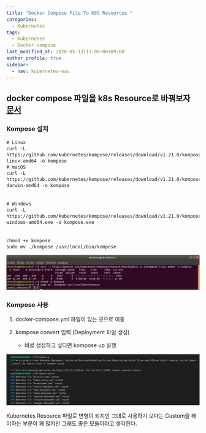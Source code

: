 ```yaml
---
title: "Docker Compose File To K8S Resources "
categories: 
  - Kubernetes
tags:
  - Kubernetes
  - Docker-compose
last_modified_at: 2020-05-13T13:00:00+09:00
author_profile: true
sidebar:
  - nav: kubernetes-nav
---
```

## docker compose 파일을 k8s Resource로 바꿔보자 [문서](https://kubernetes.io/docs/tasks/configure-pod-container/translate-compose-kubernetes/)

### Kompose 설치

    # Linux
    curl -L https://github.com/kubernetes/kompose/releases/download/v1.21.0/kompose-linux-amd64 -o kompose
    # macOS
    curl -L https://github.com/kubernetes/kompose/releases/download/v1.21.0/kompose-darwin-amd64 -o kompose


    # Windows
    curl -L https://github.com/kubernetes/kompose/releases/download/v1.21.0/kompose-windows-amd64.exe -o kompose.exe


    chmod +x kompose
    sudo mv ./kompose /usr/local/bin/kompose

![install](/assets/img/posts/kubernetes/composeTokube/install.png)


### Kompose 사용

1. docker-compose.yml 파일이 있는 곳으로 이동

2. kompose convert 입력 (Deployment 파일 생성) 
   -  바로 생성하고 싶다면 kompose up 실행
   
![convert](/assets/img/posts/kubernetes/composeTokube/convert.png)


Kubernetes Resource 파일로 변형이 되지만 그대로 사용하기 보다는 Custom을 해야하는 부분이 꽤 많지만 그래도 좋은 모듈이라고 생각한다.